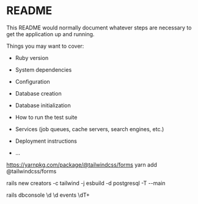 # README

This README would normally document whatever steps are necessary to get the
application up and running.

Things you may want to cover:

* Ruby version

* System dependencies

* Configuration

* Database creation

* Database initialization

* How to run the test suite

* Services (job queues, cache servers, search engines, etc.)

* Deployment instructions

* ...

https://yarnpkg.com/package/@tailwindcss/forms
yarn add @tailwindcss/forms

rails new creators -c tailwind -j esbuild -d postgresql -T --main


rails dbconsole
\d
\d events
\dT+